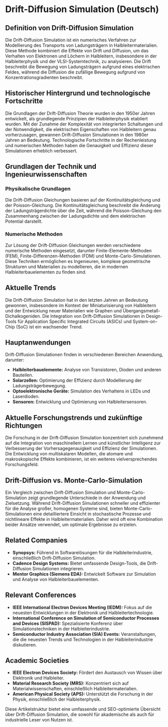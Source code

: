 # Drift-Diffusion Simulation (Deutsch)

## Definition von Drift-Diffusion Simulation

Die Drift-Diffusion Simulation ist ein numerisches Verfahren zur Modellierung des Transports von Ladungsträgern in Halbleitermaterialien. Diese Methode kombiniert die Effekte von Drift und Diffusion, um das Verhalten von Elektronen und Löchern in Halbleitern, insbesondere in der Halbleiterphysik und der VLSI-Systemtechnik, zu analysieren. Die Drift beschreibt die Bewegung von Ladungsträgern aufgrund eines elektrischen Feldes, während die Diffusion die zufällige Bewegung aufgrund von Konzentrationsgradienten beschreibt.

## Historischer Hintergrund und technologische Fortschritte

Die Grundlagen der Drift-Diffusion Theorie wurden in den 1950er Jahren entwickelt, als grundlegende Prinzipien der Halbleiterphysik etabliert wurden. Mit der Zunahme der Komplexität von integrierten Schaltungen und der Notwendigkeit, die elektrischen Eigenschaften von Halbleitern genau vorherzusagen, gewannen Drift-Diffusion Simulationen in den 1980er Jahren an Bedeutung. Technologische Fortschritte in der Rechenleistung und numerischen Methoden haben die Genauigkeit und Effizienz dieser Simulationen erheblich verbessert.

## Grundlagen der Technik und Ingenieurwissenschaften

### Physikalische Grundlagen

Die Drift-Diffusion Gleichungen basieren auf der Kontinuitätsgleichung und der Poisson-Gleichung. Die Kontinuitätsgleichung beschreibt die Änderung der Ladungsträgerdichte über die Zeit, während die Poisson-Gleichung den Zusammenhang zwischen der Ladungsdichte und dem elektrischen Potential darstellt. 

### Numerische Methoden

Zur Lösung der Drift-Diffusion Gleichungen werden verschiedene numerische Methoden eingesetzt, darunter Finite-Elemente-Methoden (FEM), Finite-Differenzen-Methoden (FDM) und Monte-Carlo-Simulationen. Diese Techniken ermöglichen es Ingenieuren, komplexe geometrische Strukturen und Materialien zu modellieren, die in modernen Halbleiterbauelementen zu finden sind.

## Aktuelle Trends

Die Drift-Diffusion Simulation hat in den letzten Jahren an Bedeutung gewonnen, insbesondere im Kontext der Miniaturisierung von Halbleitern und der Entwicklung neuer Materialien wie Graphen und Übergangsmetall-Dichalkogeniden. Die Integration von Drift-Diffusion Simulationen in Design-Tools für Application Specific Integrated Circuits (ASICs) und System-on-Chip (SoC) ist ein wachsender Trend.

## Hauptanwendungen

Drift-Diffusion Simulationen finden in verschiedenen Bereichen Anwendung, darunter:

- **Halbleiterbauelemente:** Analyse von Transistoren, Dioden und anderen Bauteilen.
- **Solarzellen:** Optimierung der Effizienz durch Modellierung der Ladungsträgerbewegung.
- **Optoelektronische Geräte:** Simulation des Verhaltens in LEDs und Laserdioden.
- **Sensoren:** Entwicklung und Optimierung von Halbleitersensoren.

## Aktuelle Forschungstrends und zukünftige Richtungen

Die Forschung in der Drift-Diffusion Simulation konzentriert sich zunehmend auf die Integration von maschinellem Lernen und künstlicher Intelligenz zur Verbesserung der Vorhersagegenauigkeit und Effizienz der Simulationen. Die Entwicklung von multiskalaren Modellen, die atomare und makroskopische Effekte kombinieren, ist ein weiteres vielversprechendes Forschungsfeld.

## Drift-Diffusion vs. Monte-Carlo-Simulation

Ein Vergleich zwischen Drift-Diffusion Simulation und Monte-Carlo-Simulation zeigt grundlegende Unterschiede in der Anwendung und Zielsetzung. Während Drift-Diffusion Simulationen schneller und effizienter für die Analyse großer, homogenen Systeme sind, bieten Monte-Carlo-Simulationen eine detailliertere Einsicht in stochastische Prozesse und nichtlineare Effekte in Halbleitermaterialien. Daher wird oft eine Kombination beider Ansätze verwendet, um optimale Ergebnisse zu erzielen.

## Related Companies

- **Synopsys:** Führend in Softwarelösungen für die Halbleiterindustrie, einschließlich Drift-Diffusion Simulation.
- **Cadence Design Systems:** Bietet umfassende Design-Tools, die Drift-Diffusion Simulationen integrieren.
- **Mentor Graphics (Siemens EDA):** Entwickelt Software zur Simulation und Analyse von Halbleiterbauelementen.

## Relevant Conferences

- **IEEE International Electron Devices Meeting (IEDM):** Fokus auf die neuesten Entwicklungen in der Elektronik und Halbleitertechnologie.
- **International Conference on Simulation of Semiconductor Processes and Devices (SISPAD):** Spezialisierte Konferenz über Simulationstechniken in der Halbleiterindustrie.
- **Semiconductor Industry Association (SIA) Events:** Veranstaltungen, die die neuesten Trends und Technologien in der Halbleiterindustrie diskutieren.

## Academic Societies

- **IEEE Electron Devices Society:** Fördert den Austausch von Wissen über Elektronik und Halbleiter.
- **Material Research Society (MRS):** Konzentriert sich auf Materialwissenschaften, einschließlich Halbleitermaterialien.
- **American Physical Society (APS):** Unterstützt die Forschung in der Physik, einschließlich der Halbleiterphysik.

Diese Artikelstruktur bietet eine umfassende und SEO-optimierte Übersicht über Drift-Diffusion Simulation, die sowohl für akademische als auch für industrielle Leser von Nutzen ist.